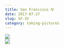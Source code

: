 ```yaml
---
title: San Francisco Ⅳ
date: 2017-07-27
slug: SF-IV
category: taking-pictures
---
```


<div class="gallery">
    <div class="picture">
        <a href="/photos/sf/007.jpg">
            <img src="/photos/sf/007.jpg" />
        </a>
    </div>
    <div class="picture">
        <a href="/photos/sf/008.jpg">
            <img src="/photos/sf/008.jpg" />
        </a>
    </div>
</div>
